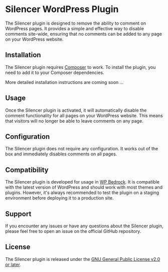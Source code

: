# Silencer WordPress Plugin

The Silencer plugin is designed to remove the ability to comment on WordPress pages. It provides a simple and effective way to disable comments site-wide, ensuring that no comments can be added to any page on your WordPress website.

## Installation

The Silencer plugin requires [Composer](https://getcomposer.org/) to work. To install the plugin, you need to add it to your Composer dependencies.

More detailed installation instructions are coming soon ...

## Usage

Once the Silencer plugin is activated, it will automatically disable the comment functionality for all pages on your WordPress website. This means that visitors will no longer be able to leave comments on any page.

## Configuration

The Silencer plugin does not require any configuration. It works out of the box and immediately disables comments on all pages.

## Compatibility

The Silencer plugin is developed for usage in [WP Bedrock](https://roots.io/bedrock/). It is compatible with the latest version of WordPress and should work with most themes and plugins. However, it's always recommended to test the plugin on a staging environment before deploying it to a production site.

## Support

If you encounter any issues or have any questions about the Silencer plugin, please feel free to open an issue on the official GitHub repository.

## License

The Silencer plugin is released under the [GNU General Public License v2.0 or later](https://www.gnu.org/licenses/gpl-2.0.html).
